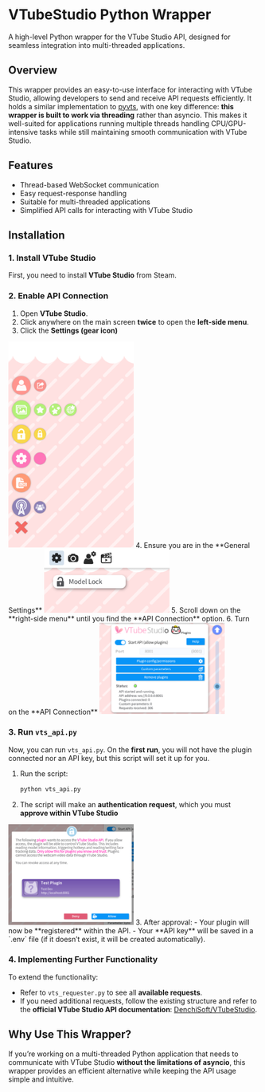 # VTubeStudio Python Wrapper

A high-level Python wrapper for the VTube Studio API, designed for seamless integration into multi-threaded applications.

## Overview
This wrapper provides an easy-to-use interface for interacting with VTube Studio, allowing developers to send and receive API requests efficiently. It holds a similar implementation to [pyvts](https://github.com/Genteki/pyvts), with one key difference: **this wrapper is built to work via threading** rather than asyncio. This makes it well-suited for applications running multiple threads handling CPU/GPU-intensive tasks while still maintaining smooth communication with VTube Studio.

## Features
- Thread-based WebSocket communication
- Easy request-response handling
- Suitable for multi-threaded applications
- Simplified API calls for interacting with VTube Studio

## Installation
### 1. Install VTube Studio
First, you need to install **VTube Studio** from Steam.

### 2. Enable API Connection
1. Open **VTube Studio**.
2. Click anywhere on the main screen **twice** to open the **left-side menu**.
3. Click the **Settings (gear icon)** 
<img src="SetupImages/SettingsIcon.png" width="50%">
4. Ensure you are in the **General Settings** 
<img src="SetupImages/GeneralSettings.png" width="50%">
5. Scroll down on the **right-side menu** until you find the **API Connection** option.
6. Turn on the **API Connection** 
<img src="SetupImages/APIConnection.png" width="50%">

### 3. Run `vts_api.py`
Now, you can run `vts_api.py`. On the **first run**, you will not have the plugin connected nor an API key, but this script will set it up for you.

1. Run the script:
   ```sh
   python vts_api.py
   ```
2. The script will make an **authentication request**, which you must **approve within VTube Studio** 
<img src="SetupImages/AuthenticationRequest.png" width="50%">
3. After approval:
   - Your plugin will now be **registered** within the API.
   - Your **API key** will be saved in a `.env` file (if it doesn’t exist, it will be created automatically).

### 4. Implementing Further Functionality
To extend the functionality:
- Refer to `vts_requester.py` to see all **available requests**.
- If you need additional requests, follow the existing structure and refer to the **official VTube Studio API documentation**: [DenchiSoft/VTubeStudio](https://github.com/DenchiSoft/VTubeStudio).

## Why Use This Wrapper?
If you’re working on a multi-threaded Python application that needs to communicate with VTube Studio **without the limitations of asyncio**, this wrapper provides an efficient alternative while keeping the API usage simple and intuitive.